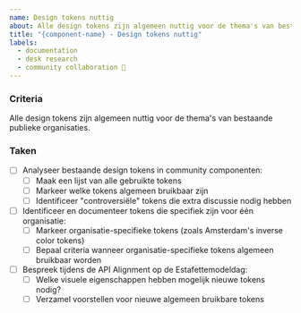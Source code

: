 ```yaml
---
name: Design tokens nuttig
about: Alle design tokens zijn algemeen nuttig voor de thema's van bestaande publieke organisaties.
title: "{component-name} - Design tokens nuttig"
labels:
  - documentation
  - desk research
  - community collaboration 🤝
---
```


### Criteria

Alle design tokens zijn algemeen nuttig voor de thema's van bestaande publieke organisaties.

### Taken

- [ ] Analyseer bestaande design tokens in community componenten: 
    - [ ] Maak een lijst van alle gebruikte tokens
    - [ ] Markeer welke tokens algemeen bruikbaar zijn
    - [ ] Identificeer "controversiële" tokens die extra discussie nodig hebben
- [ ] Identificeer en documenteer tokens die specifiek zijn voor één organisatie: 
    - [ ] Markeer organisatie-specifieke tokens (zoals Amsterdam's inverse color tokens)
    - [ ] Bepaal criteria wanneer organisatie-specifieke tokens algemeen bruikbaar worden
- [ ] Bespreek tijdens de API Alignment op de Estafettemodeldag: 
    - [ ] Welke visuele eigenschappen hebben mogelijk nieuwe tokens nodig?
    - [ ] Verzamel voorstellen voor nieuwe algemeen bruikbare tokens
